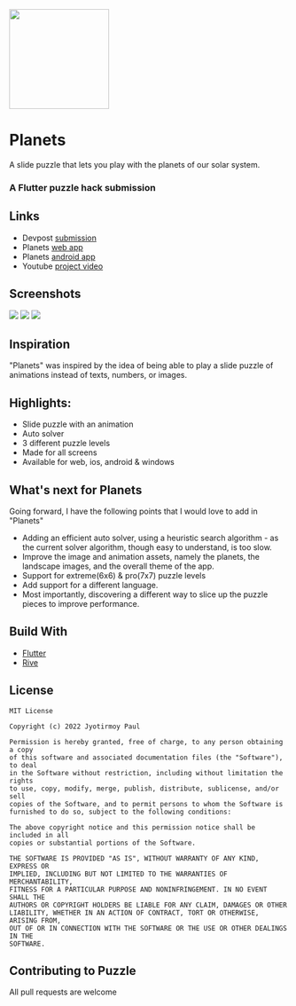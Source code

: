 <img src="https://github.com/jyotirmoy-paul/planets/blob/main/assets/images/planets.png" width=180/>

# Planets
A slide puzzle that lets you play with the planets of our solar system.

### A Flutter puzzle hack submission

## Links
* Devpost [submission](https://devpost.com/software/planets-m6f8nx)
* Planets [web app](https://fph-planets.web.app/#/)
* Planets [android app](https://github.com/jyotirmoy-paul/planets/blob/main/apps/Planets.apk)
* Youtube [project video](https://www.youtube.com/watch?v=fZcdObp-4co)

## Screenshots
<img src="https://github.com/jyotirmoy-paul/planets/blob/main/media/Web_2.jpg"/>
<img src="https://github.com/jyotirmoy-paul/planets/blob/main/media/iPhone_and_android.jpg"/>
<img src="https://github.com/jyotirmoy-paul/planets/blob/main/media/ipad.jpg"/>

## Inspiration
"Planets" was inspired by the idea of being able to play a slide puzzle of animations instead of texts, numbers, or images.

## Highlights:
* Slide puzzle with an animation
* Auto solver
* 3 different puzzle levels
* Made for all screens
* Available for web, ios, android & windows

## What's next for Planets
Going forward, I have the following points that I would love to add in "Planets"
* Adding an efficient auto solver, using a heuristic search algorithm - as the current solver algorithm, though easy to understand, is too slow.
* Improve the image and animation assets, namely the planets, the landscape images, and the overall theme of the app.
* Support for extreme(6x6) & pro(7x7) puzzle levels
* Add support for a different language.
* Most importantly, discovering a different way to slice up the puzzle pieces to improve performance.

##  Build With
* [Flutter](https://flutter.dev)
* [Rive](https://rive.app)


## License
```
MIT License

Copyright (c) 2022 Jyotirmoy Paul

Permission is hereby granted, free of charge, to any person obtaining a copy
of this software and associated documentation files (the "Software"), to deal
in the Software without restriction, including without limitation the rights
to use, copy, modify, merge, publish, distribute, sublicense, and/or sell
copies of the Software, and to permit persons to whom the Software is
furnished to do so, subject to the following conditions:

The above copyright notice and this permission notice shall be included in all
copies or substantial portions of the Software.

THE SOFTWARE IS PROVIDED "AS IS", WITHOUT WARRANTY OF ANY KIND, EXPRESS OR
IMPLIED, INCLUDING BUT NOT LIMITED TO THE WARRANTIES OF MERCHANTABILITY,
FITNESS FOR A PARTICULAR PURPOSE AND NONINFRINGEMENT. IN NO EVENT SHALL THE
AUTHORS OR COPYRIGHT HOLDERS BE LIABLE FOR ANY CLAIM, DAMAGES OR OTHER
LIABILITY, WHETHER IN AN ACTION OF CONTRACT, TORT OR OTHERWISE, ARISING FROM,
OUT OF OR IN CONNECTION WITH THE SOFTWARE OR THE USE OR OTHER DEALINGS IN THE
SOFTWARE.
```

## Contributing to Puzzle
All pull requests are welcome
